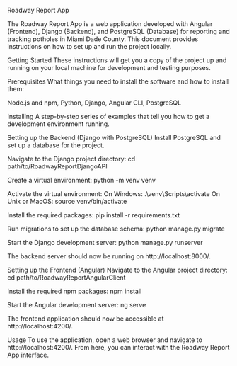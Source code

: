 Roadway Report App

The Roadway Report App is a web application developed with Angular (Frontend), Django (Backend), and PostgreSQL (Database) for reporting and tracking potholes in Miami Dade County. This document provides instructions on how to set up and run the project locally.

Getting Started
These instructions will get you a copy of the project up and running on your local machine for development and testing purposes.

Prerequisites
What things you need to install the software and how to install them:

Node.js and npm,
Python,
Django,
Angular CLI,
PostgreSQL

Installing
A step-by-step series of examples that tell you how to get a development environment running.

Setting up the Backend (Django with PostgreSQL)
Install PostgreSQL and set up a database for the project.

Navigate to the Django project directory:
cd path/to/RoadwayReportDjangoAPI

Create a virtual environment:
python -m venv venv

Activate the virtual environment:
On Windows:
.\venv\Scripts\activate
On Unix or MacOS:
source venv/bin/activate

Install the required packages:
pip install -r requirements.txt

Run migrations to set up the database schema:
python manage.py migrate

Start the Django development server:
python manage.py runserver

The backend server should now be running on http://localhost:8000/.

Setting up the Frontend (Angular)
Navigate to the Angular project directory:
cd path/to/RoadwayReportAngularClient

Install the required npm packages:
npm install

Start the Angular development server:
ng serve

The frontend application should now be accessible at http://localhost:4200/.

Usage
To use the application, open a web browser and navigate to http://localhost:4200/. From here, you can interact with the Roadway Report App interface.
